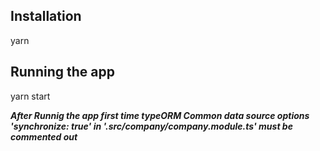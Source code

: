 ## Installation

yarn

## Running the app

yarn start

***After Runnig the app first time typeORM Common data source options 'synchronize: true' in '.src/company/company.module.ts' must be commented out***
